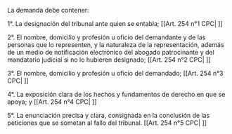 La demanda debe contener:

1°. La designación del tribunal ante quien se entabla; [[Art. 254 n°1 CPC| ]]

2°. El nombre, domicilio y profesión u oficio del demandante y de las personas que lo representen, y la naturaleza de la representación, además de un medio de notificación electrónico del abogado patrocinante y del mandatario judicial si no lo hubieren designado; [[Art. 254 n°2 CPC| ]]

3°. El nombre, domicilio y profesión u oficio del demandado; [[Art. 254 n°3 CPC| ]]

4°. La exposición clara de los hechos y fundamentos de derecho en que se apoya; y [[Art. 254 n°4 CPC| ]]

5°. La enunciación precisa y clara, consignada en la conclusión de las peticiones que se sometan al fallo del tribunal. [[Art. 254 n°5 CPC| ]]